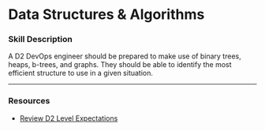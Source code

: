 # Data Structures & Algorithms	

### Skill Description
A D2 DevOps engineer should be prepared to make use of binary trees, heaps, b-trees, and graphs. They should be able to identify the most efficient structure to use in a given situation. 

---

### Resources
- [Review D2 Level Expectations](https://github.com/andela/learningmap/tree/master/D2/D2%20Developer/Curriculum/10%20-%20Data%20Structures) 
